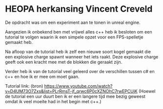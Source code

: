 # HEOPA herkansing Vincent Creveld

De opdracht was om een experiment aan te tonen in unreal engine.

Aangezien ik onbekend ben met vrijwel alles c++ heb ik besloten om een tutorial te volgen waarin ik een simpele opzet voor een FPS-spelletje gemaakt heb.

Na afloop van de tutorial heb ik zelf een nieuwe soort kogel gemaakt die een explosive charge spawnt wanneer het iets raakt.
Deze explosive charge geeft ook een kracht mee met de blokken die geraakt zijn.

Verder heb ik van de tutorial veel geleerd over de verschillen tussen c# en c++ en hoe ik er mee om moet gaan.

Tutorial link: (bron)
https://www.youtube.com/watch?v=D4UM73O7Zxs&list=PLrRmsT-jf_qrwc6P0cXZNOhC7rwEPCUjK
(Hoewel de tutorial een uur duurt ben ik er een langere tijd mee bezig geweest omdat ik veel moeite had in het begin met c++.)
